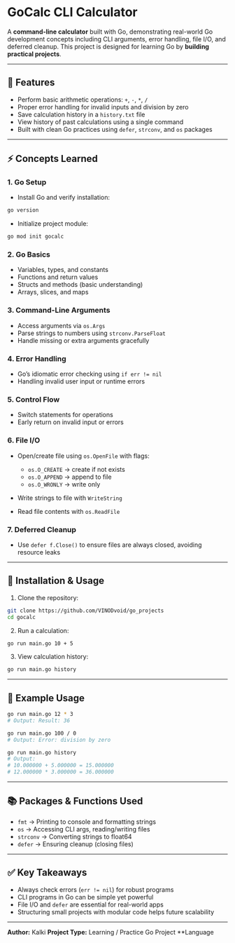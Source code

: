 # GoCalc CLI Calculator

A **command-line calculator** built with Go, demonstrating real-world Go development concepts including CLI arguments, error handling, file I/O, and deferred cleanup. This project is designed for learning Go by **building practical projects**.

---

## 🧰 Features

* Perform basic arithmetic operations: `+`, `-`, `*`, `/`
* Proper error handling for invalid inputs and division by zero
* Save calculation history in a `history.txt` file
* View history of past calculations using a single command
* Built with clean Go practices using `defer`, `strconv`, and `os` packages

---

## ⚡ Concepts Learned

### 1. Go Setup

* Install Go and verify installation:

```bash
go version
```

* Initialize project module:

```bash
go mod init gocalc
```

### 2. Go Basics

* Variables, types, and constants
* Functions and return values
* Structs and methods (basic understanding)
* Arrays, slices, and maps

### 3. Command-Line Arguments

* Access arguments via `os.Args`
* Parse strings to numbers using `strconv.ParseFloat`
* Handle missing or extra arguments gracefully

### 4. Error Handling

* Go’s idiomatic error checking using `if err != nil`
* Handling invalid user input or runtime errors

### 5. Control Flow

* Switch statements for operations
* Early return on invalid input or errors

### 6. File I/O

* Open/create file using `os.OpenFile` with flags:

  * `os.O_CREATE` → create if not exists
  * `os.O_APPEND` → append to file
  * `os.O_WRONLY` → write only
* Write strings to file with `WriteString`
* Read file contents with `os.ReadFile`

### 7. Deferred Cleanup

* Use `defer f.Close()` to ensure files are always closed, avoiding resource leaks

---

## 🚀 Installation & Usage

1. Clone the repository:

```bash
git clone https://github.com/VINODvoid/go_projects
cd gocalc
```

2. Run a calculation:

```bash
go run main.go 10 + 5
```

3. View calculation history:

```bash
go run main.go history
```

---

## 📝 Example Usage

```bash
go run main.go 12 * 3
# Output: Result: 36

go run main.go 100 / 0
# Output: Error: division by zero

go run main.go history
# Output:
# 10.000000 + 5.000000 = 15.000000
# 12.000000 * 3.000000 = 36.000000
```

---

## 📚 Packages & Functions Used

* `fmt` → Printing to console and formatting strings
* `os` → Accessing CLI args, reading/writing files
* `strconv` → Converting strings to float64
* `defer` → Ensuring cleanup (closing files)

---

## ✅ Key Takeaways

* Always check errors (`err != nil`) for robust programs
* CLI programs in Go can be simple yet powerful
* File I/O and `defer` are essential for real-world apps
* Structuring small projects with modular code helps future scalability

---
**Author:** Kalki
**Project Type:** Learning / Practice Go Project
**Language
